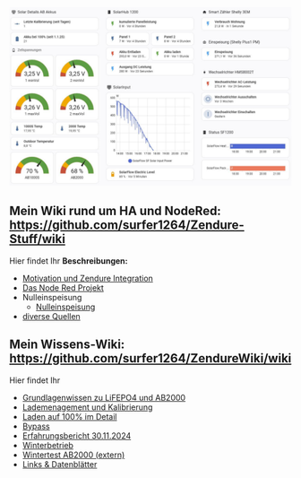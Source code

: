 
![Flow](/Bild1_HA.jpeg)


## Mein Wiki rund um HA und NodeRed: https://github.com/surfer1264/Zendure-Stuff/wiki
Hier findet Ihr
**Beschreibungen:**
* [Motivation und Zendure Integration](https://github.com/surfer1264/Zendure-Stuff/wiki/AB2000-Überwachung-mit-HA-und-NodeRed)
* [Das Node Red Projekt](https://github.com/surfer1264/Zendure-Stuff/wiki/Das-Node-Red-Projekt)
* Nulleinspeisung
  * [Nulleinspeisung](https://github.com/surfer1264/Zendure-Stuff/wiki/Nulleinspeisung-(Demo))
* [diverse Quellen](https://github.com/surfer1264/Zendure-Stuff/wiki/Linksammlung)

  
## Mein Wissens-Wiki: https://github.com/surfer1264/ZendureWiki/wiki
Hier findet Ihr 
* [Grundlagenwissen zu LiFEPO4 und AB2000](https://github.com/surfer1264/ZendureWiki/wiki/Der-AB2000)
* [Lademenagement und Kalibrierung](https://github.com/surfer1264/ZendureWiki/wiki/Lademanagement-und-Kalibrierung)
* [Laden auf 100% im Detail](https://github.com/surfer1264/ZendureWiki/wiki/Laden-auf-100%25-‐-Details)
* [Bypass](https://github.com/surfer1264/Zendurewiki/wiki/ByPass)
* [Erfahrungsbericht 30.11.2024](https://github.com/surfer1264/ZendureWiki/wiki/Erfahrungsbericht-30.11.2024)
* [Winterbetrieb](https://github.com/surfer1264/ZendureWiki/wiki/Winterbetrieb)
* [Wintertest AB2000 (extern)](https://www.smartzone.de/zendure-ab2000-akku-test/)
* [Links & Datenblätter](https://github.com/surfer1264/ZendureWiki/wiki/Links)
